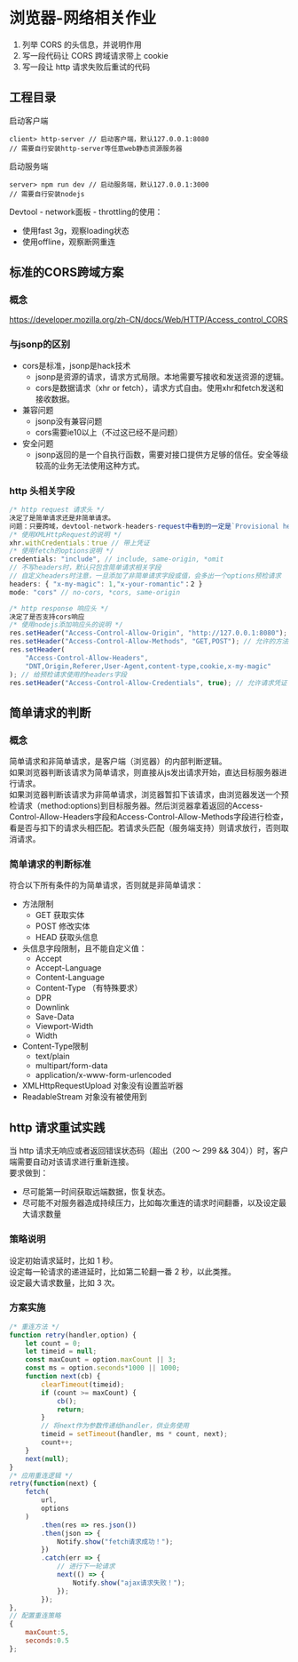# 浏览器-网络相关作业

1. 列举 CORS 的头信息，并说明作用
1. 写一段代码让 CORS 跨域请求带上 cookie
1. 写一段让 http 请求失败后重试的代码

## 工程目录

启动客户端

```dir
client> http-server // 启动客户端，默认127.0.0.1:8080
// 需要自行安装http-server等任意web静态资源服务器
```
启动服务端
```dir
server> npm run dev // 启动服务端，默认127.0.0.1:3000
// 需要自行安装nodejs
```

Devtool - network面板 - throttling的使用：
- 使用fast 3g，观察loading状态
- 使用offline，观察断网重连

## 标准的CORS跨域方案

### 概念

https://developer.mozilla.org/zh-CN/docs/Web/HTTP/Access_control_CORS

### 与jsonp的区别
- cors是标准，jsonp是hack技术
	- jsonp是资源的请求，请求方式局限。本地需要写接收和发送资源的逻辑。
	- cors是数据请求（xhr or fetch），请求方式自由。使用xhr和fetch发送和接收数据。
- 兼容问题
	- jsonp没有兼容问题
	- cors需要ie10以上（不过这已经不是问题）
- 安全问题
	- jsonp返回的是一个自执行函数，需要对接口提供方足够的信任。安全等级较高的业务无法使用这种方式。

### http 头相关字段

```js
/* http request 请求头 */
决定了是简单请求还是非简单请求。
问题：只要跨域，devtool-network-headers-request中看到的一定是`Provisional headers are shown`吗？
/* 使用XMLHttpRequest的说明 */
xhr.withCredentials：true // 带上凭证
/* 使用fetch的options说明 */
credentials: "include", // include, same-origin, *omit
// 不写headers时，默认只包含简单请求相关字段
// 自定义headers时注意，一旦添加了非简单请求字段或值，会多出一个options预检请求
headers: { "x-my-magic": 1,"x-your-romantic"：2 }
mode: "cors" // no-cors, *cors, same-origin
```

```js
/* http response 响应头 */
决定了是否支持cors响应
/* 使用nodejs添加响应头的说明 */
res.setHeader("Access-Control-Allow-Origin", "http://127.0.0.1:8080"); // 只能写一个key和一个value，可以直接从req里取并填入，不要写成*（请求凭证会无效）
res.setHeader("Access-Control-Allow-Methods", "GET,POST"); // 允许的方法（不建议开放危险方法，比如会让数据减少和删除的。）
res.setHeader(
	"Access-Control-Allow-Headers",
	"DNT,Origin,Referer,User-Agent,content-type,cookie,x-my-magic"
); // 给预检请求使用的headers字段
res.setHeader("Access-Control-Allow-Credentials", true); // 允许请求凭证
```

## 简单请求的判断
### 概念
简单请求和非简单请求，是客户端（浏览器）的内部判断逻辑。  
如果浏览器判断该请求为简单请求，则直接从js发出请求开始，直达目标服务器进行请求。  
如果浏览器判断该请求为非简单请求，浏览器暂扣下该请求，由浏览器发送一个预检请求（method:options)到目标服务器。然后浏览器拿着返回的Access-Control-Allow-Headers字段和Access-Control-Allow-Methods字段进行检查，看是否与扣下的请求头相匹配。若请求头匹配（服务端支持）则请求放行，否则取消请求。

### 简单请求的判断标准
符合以下所有条件的为简单请求，否则就是非简单请求：  
- 方法限制
	- GET 获取实体
	- POST 修改实体
	- HEAD 获取头信息
- 头信息字段限制，且不能自定义值：
	- Accept
	- Accept-Language
	- Content-Language
	- Content-Type （有特殊要求）
	-	DPR
	-	Downlink
	-	Save-Data
	-	Viewport-Width
	- Width
- Content-Type限制
	- text/plain
	- multipart/form-data
	- application/x-www-form-urlencoded
- XMLHttpRequestUpload 对象没有设置监听器
- ReadableStream 对象没有被使用到

## http 请求重试实践

当 http 请求无响应或者返回错误状态码（超出（200 ～ 299 && 304））时，客户端需要自动对该请求进行重新连接。  
要求做到：
- 尽可能第一时间获取远端数据，恢复状态。
- 尽可能不对服务器造成持续压力，比如每次重连的请求时间翻番，以及设定最大请求数量

### 策略说明

设定初始请求延时，比如 1 秒。  
设定每一轮请求的递进延时，比如第二轮翻一番 2 秒，以此类推。  
设定最大请求数量，比如 3 次。  

### 方案实施

```js
/* 重连方法 */
function retry(handler,option) {
	let count = 0;
	let timeid = null;
	const maxCount = option.maxCount || 3;
	const ms = option.seconds*1000 || 1000;
	function next(cb) {
		clearTimeout(timeid);
		if (count >= maxCount) {
			cb();
			return;
		}
		// 将next作为参数传递给handler，供业务使用
		timeid = setTimeout(handler, ms * count, next);
		count++;
	}
	next(null);
}
/* 应用重连逻辑 */
retry(function(next) {
	fetch(
		url,
		options
	)
		.then(res => res.json())
		.then(json => {
			Notify.show("fetch请求成功！");
		})
		.catch(err => {
			// 进行下一轮请求
			next(() => {
				Notify.show("ajax请求失败！");
			});
		});
},
// 配置重连策略
{
	maxCount:5,
	seconds:0.5
};
```
